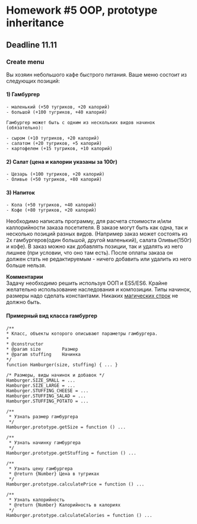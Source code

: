 # Homework #5 OOP, prototype inheritance
## Deadline 11.11
### Create menu
Вы хозяин небольшого кафе быстрого питания. Ваше меню состоит из следующих позиций:
#### 1) Гамбургер
    
    - маленький (+50 тугриков, +20 калорий)
    - большой (+100 тугриков, +40 калорий)
    
    Гамбургер может быть с одним из нескольких видов начинок (обязательно):
    
    - сыром (+10 тугриков, +20 калорий)
    - салатом (+20 тугриков, +5 калорий)
    - картофелем (+15 тугриков, +10 калорий)

#### 2) Салат (цена и калории указаны за 100г)

    - Цезарь (+100 тугриков, +20 калорий)
    - Оливье (+50 тугриков, +80 калорий)
    
#### 3) Напиток
    
    - Кола (+50 тугриков, +40 калорий)
    - Кофе (+80 тугриков, +20 калорий)
    
Необходимо написать программу, для расчета стоимости и/или каллорийности заказа посетителя.
В заказе могут быть как одна, так и несколько позиций разных видов. (Например заказ может состоять из 2х гамбургеров(один большой, другой маленький), салата Оливье(150г) и кофе). В заказ можно как добавлять позиции, так и удалять из него лишнее (при условии, что оно там есть). После оплаты заказа он должен стать не редактируемым - ничего добавить или удалить из него больше нельзя.

**Комментарии**  
Задачу необходимо решить используя ООП и ES5/ES6. Крайне желательно использование наследования и композиции. Типы начинок, размеры надо сделать константами. Никаких [магических строк](https://ru.wikipedia.org/wiki/%D0%9C%D0%B0%D0%B3%D0%B8%D1%87%D0%B5%D1%81%D0%BA%D0%BE%D0%B5_%D1%87%D0%B8%D1%81%D0%BB%D0%BE_(%D0%BF%D1%80%D0%BE%D0%B3%D1%80%D0%B0%D0%BC%D0%BC%D0%B8%D1%80%D0%BE%D0%B2%D0%B0%D0%BD%D0%B8%D0%B5)#.D0.9F.D0.BB.D0.BE.D1.85.D0.B0.D1.8F_.D0.BF.D1.80.D0.B0.D0.BA.D1.82.D0.B8.D0.BA.D0.B0_.D0.BF.D1.80.D0.BE.D0.B3.D1.80.D0.B0.D0.BC.D0.BC.D0.B8.D1.80.D0.BE.D0.B2.D0.B0.D0.BD.D0.B8.D1.8F) не должно быть. 

#### Примерный вид класса гамбургер  

    /**
    * Класс, объекты которого описывают параметры гамбургера. 
    * 
    * @constructor
    * @param size        Размер
    * @param stuffing    Начинка
    */
    function Hamburger(size, stuffing) { ... } 

    /* Размеры, виды начинок и добавок */
    Hamburger.SIZE_SMALL = ...
    Hamburger.SIZE_LARGE = ...
    Hamburger.STUFFING_CHEESE = ...
    Hamburger.STUFFING_SALAD = ...
    Hamburger.STUFFING_POTATO = ...

    /**
     * Узнать размер гамбургера
     */
    Hamburger.prototype.getSize = function () ...

    /**
     * Узнать начинку гамбургера
     */
    Hamburger.prototype.getStuffing = function () ...

    /**
     * Узнать цену гамбургера
     * @return {Number} Цена в тугриках
     */
    Hamburger.prototype.calculatePrice = function () ...

    /**
     * Узнать калорийность
     * @return {Number} Калорийность в калориях
     */
    Hamburger.prototype.calculateCalories = function () ...

